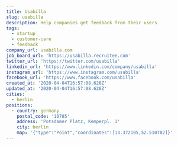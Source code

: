 ```yaml
---
title: Usabilla
slug: usabilla
description: Help companies get feedback from their users
tags:
  - startup
  - customer-care
  - feedback
company_url: usabilla.com
job_board_url: 'https://usabilla.recruitee.com'
twitter_url: 'https://twitter.com/usabilla'
linkedin_url: 'https://www.linkedin.com/company/usabilla'
instagram_url: 'https://www.instagram.com/usabilla'
facebook_url: 'https://www.facebook.com/usabilla'
created_at: '2020-04-04T16:57:08.626Z'
updated_at: '2020-04-04T16:57:08.626Z'
cities:
  - berlin
positions:
  - country: germany
    postal_code: '10785'
    address: 'Potsdamer Platz, Kemperpl. 1'
    city: berlin
    map: '{"type":"Point","coordinates":[13.372105,52.510782]}'
---
```



